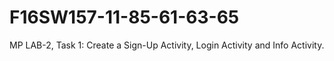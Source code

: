 # F16SW157-11-85-61-63-65
MP LAB-2,  Task 1: Create a Sign-Up Activity, Login Activity and Info Activity.
